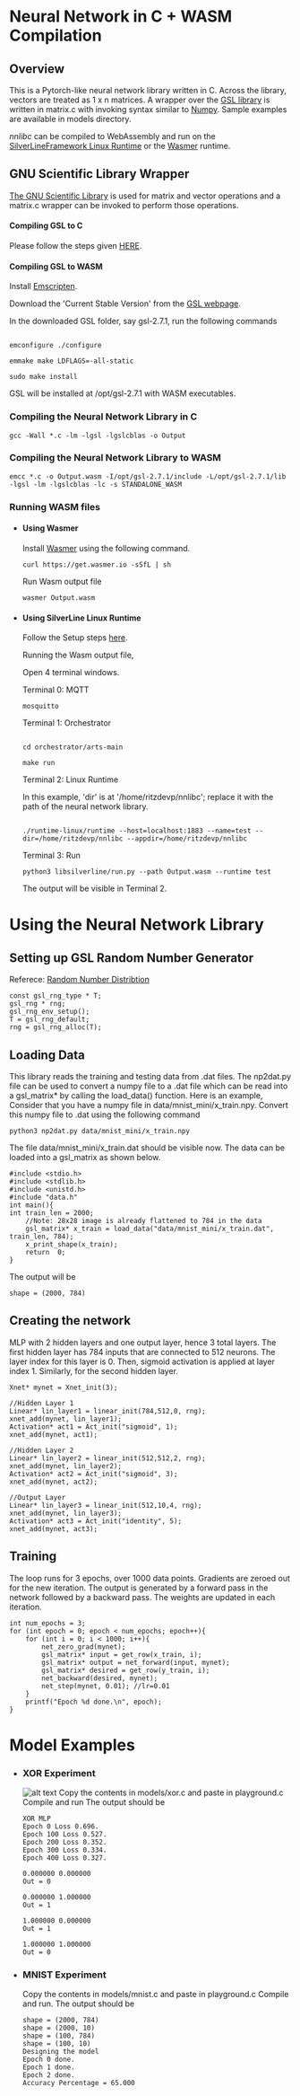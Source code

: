 
# Neural Network in C + WASM Compilation

  

## Overview

  

This is a Pytorch-like neural network library written in C. Across the library, vectors are treated as 1 x n matrices.
A wrapper over the [GSL library](https://www.gnu.org/software/gsl/) is written in matrix.c with invoking syntax similar to [Numpy](https://numpy.org/).
Sample examples are available in models directory. 

*nnlibc* can be compiled to WebAssembly and run on the [SilverLineFramework Linux Runtime](https://github.com/SilverLineFramework/runtime-linux) or the [Wasmer](https://wasmer.io/) runtime.
  
## GNU Scientific Library Wrapper

  

[The GNU Scientific Library](https://www.gnu.org/software/gsl/) is used for matrix and vector operations and a matrix.c wrapper can be invoked to perform those operations.

  

#### Compiling GSL to C

Please follow the steps given [HERE](https://coral.ise.lehigh.edu/jild13/2016/07/11/hello/).

#### Compiling GSL to WASM

Install [Emscripten](https://emscripten.org/docs/getting_started/downloads.html).

  

Download the 'Current Stable Version' from the [GSL webpage](https://www.gnu.org/software/gsl/).

In the downloaded GSL folder, say gsl-2.7.1, run the following commands

  

```

emconfigure ./configure

emmake make LDFLAGS=-all-static

sudo make install

```

  

GSL will be installed at /opt/gsl-2.7.1 with WASM executables.

  
  

### Compiling the Neural Network Library in C

`gcc -Wall *.c -lm -lgsl -lgslcblas -o Output`

### Compiling the Neural Network Library to WASM

`emcc *.c -o Output.wasm -I/opt/gsl-2.7.1/include -L/opt/gsl-2.7.1/lib -lgsl -lm -lgslcblas -lc -s STANDALONE_WASM`

  

### Running WASM files

- #### Using Wasmer

    Install [Wasmer](https://github.com/wasmerio/wasmer) using the following command.

    

    `curl https://get.wasmer.io -sSfL | sh`

    

    Run Wasm output file

    

    `wasmer Output.wasm`

  

- #### Using SilverLine Linux Runtime

    

    Follow the Setup steps [here](https://github.com/SilverLineFramework/silverline/wiki/Local-Testing-Guide).

    

    Running the Wasm output file,

    

    Open 4 terminal windows.

    

    Terminal 0: MQTT

    

    `mosquitto`

    

    Terminal 1: Orchestrator

    

    ```

    cd orchestrator/arts-main

    make run

    ```

    

    Terminal 2: Linux Runtime

    

    In this example, 'dir' is at '/home/ritzdevp/nnlibc'; replace it with the path of the neural network library.

    ```

    ./runtime-linux/runtime --host=localhost:1883 --name=test --dir=/home/ritzdevp/nnlibc --appdir=/home/ritzdevp/nnlibc

    ```

    

    Terminal 3: Run

    

    `python3 libsilverline/run.py --path Output.wasm --runtime test`

    

    The output will be visible in Terminal 2.

# Using the Neural Network Library

## Setting up GSL Random Number Generator
Referece: [Random Number Distribtion](http://gnu.ist.utl.pt/software/gsl/manual/html_node/Random-Number-Distribution-Examples.html)
```
const gsl_rng_type * T;
gsl_rng * rng;
gsl_rng_env_setup();
T = gsl_rng_default;
rng = gsl_rng_alloc(T);
```

## Loading Data
This library reads the training and testing data from .dat files. The np2dat.py file can be used to convert a numpy file to a .dat file which can be read into a gsl_matrix* by calling the load_data() function.
Here is an example,
Consider that you have a numpy file in data/mnist_mini/x_train.npy.
Convert this numpy file to .dat using the following command

    python3 np2dat.py data/mnist_mini/x_train.npy
The file data/mnist_mini/x_train.dat should be visible now.
The data can be loaded into a gsl_matrix as shown below.

```
#include <stdio.h>
#include <stdlib.h>
#include <unistd.h>
#include "data.h"
int main(){
int train_len = 2000;
	//Note: 28x28 image is already flattened to 784 in the data
	gsl_matrix* x_train = load_data("data/mnist_mini/x_train.dat", train_len, 784);
	x_print_shape(x_train);
	return  0;
}
```
The output will be 

    shape = (2000, 784)

## Creating the network
MLP with 2 hidden layers and one output layer, hence 3 total layers.
The first hidden layer has 784 inputs that are connected to 512 neurons.
The layer index for this layer is 0. Then, sigmoid activation is applied at layer index 1. Similarly, for the second
hidden layer.
```
Xnet* mynet = Xnet_init(3);

//Hidden Layer 1
Linear* lin_layer1 = linear_init(784,512,0, rng);
xnet_add(mynet, lin_layer1);
Activation* act1 = Act_init("sigmoid", 1);
xnet_add(mynet, act1);

//Hidden Layer 2
Linear* lin_layer2 = linear_init(512,512,2, rng);
xnet_add(mynet, lin_layer2);
Activation* act2 = Act_init("sigmoid", 3);
xnet_add(mynet, act2);

//Output Layer
Linear* lin_layer3 = linear_init(512,10,4, rng);
xnet_add(mynet, lin_layer3);
Activation* act3 = Act_init("identity", 5);
xnet_add(mynet, act3);
```

## Training
The loop runs for 3 epochs, over 1000 data points. Gradients are zeroed out for the new iteration. The output is generated by a forward pass in the network
followed by a backward pass. The weights are updated in each iteration.
```
int num_epochs = 3;
for (int epoch = 0; epoch < num_epochs; epoch++){
    for (int i = 0; i < 1000; i++){
        net_zero_grad(mynet);
        gsl_matrix* input = get_row(x_train, i);
        gsl_matrix* output = net_forward(input, mynet);
        gsl_matrix* desired = get_row(y_train, i);
        net_backward(desired, mynet);
        net_step(mynet, 0.01); //lr=0.01
    }
    printf("Epoch %d done.\n", epoch);
}
```

# Model Examples
- ### XOR Experiment
    ![alt text](https://github.com/ritzdevp/nnlibc/blob/main/model_examples/nn.png?raw=true)
    Copy the contents in models/xor.c and paste in playground.c
    Compile and run
    The output should be
    ```
    XOR MLP
    Epoch 0 Loss 0.696.
    Epoch 100 Loss 0.527.
    Epoch 200 Loss 0.352.
    Epoch 300 Loss 0.334.
    Epoch 400 Loss 0.327.

    0.000000 0.000000 
    Out = 0

    0.000000 1.000000 
    Out = 1

    1.000000 0.000000 
    Out = 1

    1.000000 1.000000 
    Out = 0
    ```
    
- ### MNIST Experiment
    Copy the contents in models/mnist.c and paste in playground.c
    Compile and run.
    The output should be
    ```
    shape = (2000, 784)
    shape = (2000, 10)
    shape = (100, 784)
    shape = (100, 10)
    Designing the model
    Epoch 0 done.
    Epoch 1 done.
    Epoch 2 done.
    Accuracy Percentage = 65.000
    ```
